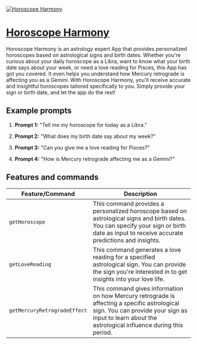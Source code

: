 [![Horoscope Harmony](https://files.oaiusercontent.com/file-19NoxjnINem3bo4RW4m0COwz?se=2123-10-17T14%3A55%3A19Z&sp=r&sv=2021-08-06&sr=b&rscc=max-age%3D31536000%2C%20immutable&rscd=attachment%3B%20filename%3D285893d4-2462-4238-a5cf-b28d4c908416.png&sig=vPDnC4aISMsGy%2BCeQMF/d%2BDCZbTOGI2kVlMgbBg%2B5/M%3D)](https://chat.openai.com/g/g-ME1NLjDV3-horoscope-harmony)

# [Horoscope Harmony](https://chat.openai.com/g/g-ME1NLjDV3-horoscope-harmony)

Horoscope Harmony is an astrology expert App that provides personalized horoscopes based on astrological signs and birth dates. Whether you're curious about your daily horoscope as a Libra, want to know what your birth date says about your week, or need a love reading for Pisces, this App has got you covered. It even helps you understand how Mercury retrograde is affecting you as a Gemini. With Horoscope Harmony, you'll receive accurate and insightful horoscopes tailored specifically to you. Simply provide your sign or birth date, and let the app do the rest!

## Example prompts

1. **Prompt 1:** "Tell me my horoscope for today as a Libra."

2. **Prompt 2:** "What does my birth date say about my week?"

3. **Prompt 3:** "Can you give me a love reading for Pisces?"

4. **Prompt 4:** "How is Mercury retrograde affecting me as a Gemini?"


## Features and commands

| Feature/Command | Description |
| --- | --- |
| `getHoroscope` | This command provides a personalized horoscope based on astrological signs and birth dates. You can specify your sign or birth date as input to receive accurate predictions and insights. |
| `getLoveReading` | This command generates a love reading for a specified astrological sign. You can provide the sign you're interested in to get insights into your love life. |
| `getMercuryRetrogradeEffect` | This command gives information on how Mercury retrograde is affecting a specific astrological sign. You can provide your sign as input to learn about the astrological influence during this period. |